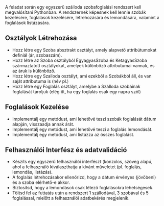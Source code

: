 A feladat során egy egyszerű szálloda szobafoglalási rendszert kell megvalósítani Pythonban. A rendszernek képesnek kell lennie szobák kezelésére, foglalások kezelésére, létrehozására és lemondására, valamint a foglalások listázására.


Osztályok Létrehozása
---------

- Hozz létre egy Szoba absztrakt osztályt, amely alapvető attribútumokat definiál (ár, szobaszám).
- Hozz létre az Szoba osztályból EgyagyasSzoba és KetagyasSzoba származtatott osztályokat, amelyek különböző attributumai vannak, és az áruk is különböző.
- Hozz létre egy Szalloda osztályt, ami ezekből a Szobákból áll, és van saját attributuma is (név pl.)
- Hozz létre egy Foglalás osztályt, amelybe a Szálloda szobáinak foglalását tároljuk (elég itt, ha egy foglalás csak egy napra szól)

Foglalások Kezelése
---------

- Implementálj egy metódust, ami lehetővé teszi szobák foglalását dátum alapján, visszaadja annak árát. 
-  Implementálj egy metódust, ami lehetővé teszi a foglalás lemondását.
-  Implementálj egy metódust, ami listázza az összes foglalást.

Felhasználói Interfész és adatvalidáció
---------

- Készíts egy egyszerű felhasználói interfészt (konzolos, szöveg alapú, ahol a felhasználó kiválaszthatja a kívánt műveletet (pl. foglalás, lemondás, listázás).
- A foglalás létrehozásakor ellenőrizd, hogy a dátum érvényes (jövőbeni) és a szoba elérhető-e akkor. 
- Biztosítsd, hogy a lemondások csak létező foglalásokra lehetségesek.
- Töltsd fel az futtatás után a rendszert 1 szállodával, 3 szobával és 5 foglalással, mielőtt a felhasználói adatbekérés megjelenik.